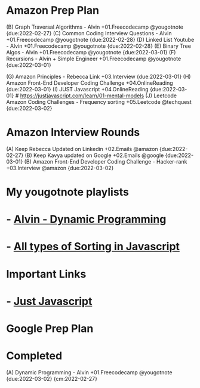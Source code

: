 # Amazon Prep Plan

(B) Graph Traversal Algorithms - Alvin +01.Freecodecamp @yougotnote {due:2022-02-27}
(C) Common Coding Interview Questions - Alvin +01.Freecodecamp @yougotnote {due:2022-02-28}
(D) Linked List Youtube - Alvin +01.Freecodecamp @yougotnote {due:2022-02-28}
(E) Binary Tree Algos - Alvin +01.Freecodecamp @yougotnote {due:2022-03-01}
(F) Recursions - Alvin + Simple Engineer +01.Freecodecamp @yougotnote {due:2022-03-01}

(G) Amazon Principles - Rebecca Link +03.Interview {due:2022-03-01}
(H) Amazon Front-End Developer Coding Challenge +04.OnlineReading {due:2022-03-01}
(I) JUST Javascript +04.OnlineReading {due:2022-03-01}
                        # https://justjavascript.com/learn/01-mental-models
(J) Leetcode Amazon Coding Challenges - Frequency sorting +05.Leetcode @techquest {due:2022-03-02}


# Amazon Interview Rounds
(A) Keep Rebecca Updated on Linkedin +02.Emails @amazon {due:2022-02-27}
(B) Keep Kavya updated on Google +02.Emails @google {due:2022-03-01}
(B) Amazon Front-End Developer Coding Challenge - Hacker-rank +03.Interview @amazon {due:2022-03-02}


# My yougotnote playlists

# - [Alvin - Dynamic Programming](https://app.yougotnote.com/#/playlist/621acae0e33dcf0016c739dd)
# - [All types of Sorting in Javascript](https://app.yougotnote.com/#/playlist/621a43eae33dcf0016c739c0)

# Important Links
# - [Just Javascript](https://justjavascript.com/learn/01-mental-models)


# Google Prep Plan


# Completed
(A) Dynamic Programming - Alvin +01.Freecodecamp @yougotnote {due:2022-03-02} {cm:2022-02-27}